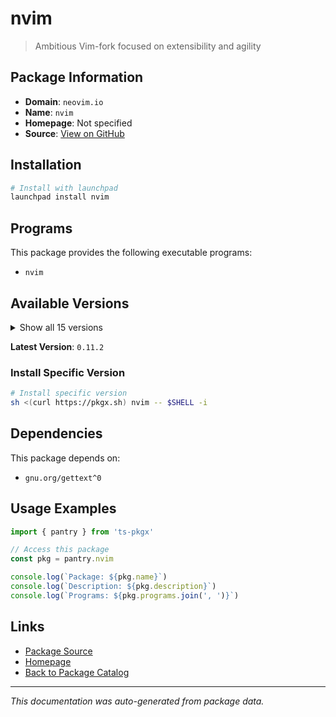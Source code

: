 # nvim

> Ambitious Vim-fork focused on extensibility and agility

## Package Information

- **Domain**: `neovim.io`
- **Name**: `nvim`
- **Homepage**: Not specified
- **Source**: [View on GitHub](https://github.com/pkgxdev/pantry/tree/main/projects/neovim.io/package.yml)

## Installation

```bash
# Install with launchpad
launchpad install nvim
```

## Programs

This package provides the following executable programs:

- `nvim`

## Available Versions

<details>
<summary>Show all 15 versions</summary>

- `0.11.2`, `0.11.1`, `0.11.0`, `0.10.4`, `0.10.3`
- `0.10.2`, `0.10.1`, `0.10.0`, `0.9.5`, `0.9.4`
- `0.9.2`, `0.9.1`, `0.9.0`, `0.8.2`, `0.8.1`

</details>

**Latest Version**: `0.11.2`

### Install Specific Version

```bash
# Install specific version
sh <(curl https://pkgx.sh) nvim -- $SHELL -i
```

## Dependencies

This package depends on:

- `gnu.org/gettext^0`

## Usage Examples

```typescript
import { pantry } from 'ts-pkgx'

// Access this package
const pkg = pantry.nvim

console.log(`Package: ${pkg.name}`)
console.log(`Description: ${pkg.description}`)
console.log(`Programs: ${pkg.programs.join(', ')}`)
```

## Links

- [Package Source](https://github.com/pkgxdev/pantry/tree/main/projects/neovim.io/package.yml)
- [Homepage](#)
- [Back to Package Catalog](../../package-catalog.md)

---

*This documentation was auto-generated from package data.*
